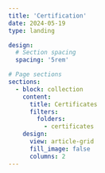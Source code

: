 ```yaml
---
title: 'Certification'
date: 2024-05-19
type: landing

design:
  # Section spacing
  spacing: '5rem'

# Page sections
sections:
  - block: collection
    content:
      title: Certificates
      filters:
        folders:
          - certificates
    design:
      view: article-grid
      fill_image: false
      columns: 2
---
```


